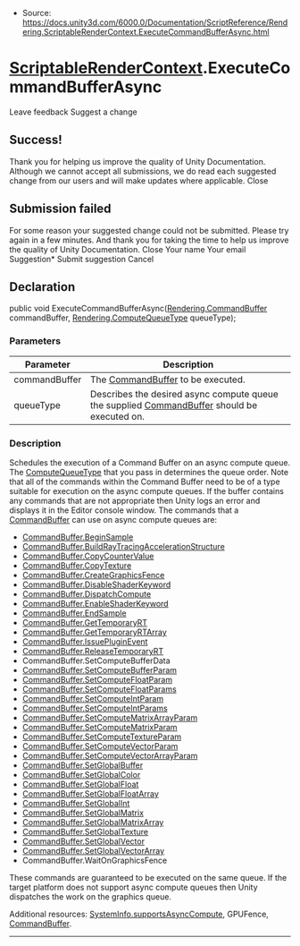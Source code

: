 * Source: https://docs.unity3d.com/6000.0/Documentation/ScriptReference/Rendering.ScriptableRenderContext.ExecuteCommandBufferAsync.html

#  [ScriptableRenderContext](https://docs.unity3d.com/6000.0/Documentation/ScriptReference/Rendering.ScriptableRenderContext.html).ExecuteCommandBufferAsync
Leave feedback
Suggest a change
## Success!
Thank you for helping us improve the quality of Unity Documentation. Although we cannot accept all submissions, we do read each suggested change from our users and will make updates where applicable.
Close
## Submission failed
For some reason your suggested change could not be submitted. Please <a>try again</a> in a few minutes. And thank you for taking the time to help us improve the quality of Unity Documentation.
Close
Your name Your email Suggestion* Submit suggestion
Cancel
## Declaration
public void ExecuteCommandBufferAsync([Rendering.CommandBuffer](https://docs.unity3d.com/6000.0/Documentation/ScriptReference/Rendering.CommandBuffer.html) commandBuffer, [Rendering.ComputeQueueType](https://docs.unity3d.com/6000.0/Documentation/ScriptReference/Rendering.ComputeQueueType.html) queueType); 
### Parameters
Parameter | Description  
---|---  
commandBuffer | The [CommandBuffer](https://docs.unity3d.com/6000.0/Documentation/ScriptReference/Rendering.CommandBuffer.html) to be executed.  
queueType | Describes the desired async compute queue the supplied [CommandBuffer](https://docs.unity3d.com/6000.0/Documentation/ScriptReference/Rendering.CommandBuffer.html) should be executed on.  
### Description
Schedules the execution of a Command Buffer on an async compute queue. The [ComputeQueueType](https://docs.unity3d.com/6000.0/Documentation/ScriptReference/Rendering.ComputeQueueType.html) that you pass in determines the queue order.
Note that all of the commands within the Command Buffer need to be of a type suitable for execution on the async compute queues. If the buffer contains any commands that are not appropriate then Unity logs an error and displays it in the Editor console window. The commands that a [CommandBuffer](https://docs.unity3d.com/6000.0/Documentation/ScriptReference/Rendering.CommandBuffer.html) can use on async compute queues are:  

  * [CommandBuffer.BeginSample](https://docs.unity3d.com/6000.0/Documentation/ScriptReference/Rendering.CommandBuffer.BeginSample.html)
  * [CommandBuffer.BuildRayTracingAccelerationStructure](https://docs.unity3d.com/6000.0/Documentation/ScriptReference/Rendering.CommandBuffer.BuildRayTracingAccelerationStructure.html)
  * [CommandBuffer.CopyCounterValue](https://docs.unity3d.com/6000.0/Documentation/ScriptReference/Rendering.CommandBuffer.CopyCounterValue.html)
  * [CommandBuffer.CopyTexture](https://docs.unity3d.com/6000.0/Documentation/ScriptReference/Rendering.CommandBuffer.CopyTexture.html)
  * [CommandBuffer.CreateGraphicsFence](https://docs.unity3d.com/6000.0/Documentation/ScriptReference/Rendering.CommandBuffer.CreateGraphicsFence.html)
  * [CommandBuffer.DisableShaderKeyword](https://docs.unity3d.com/6000.0/Documentation/ScriptReference/Rendering.CommandBuffer.DisableShaderKeyword.html)
  * [CommandBuffer.DispatchCompute](https://docs.unity3d.com/6000.0/Documentation/ScriptReference/Rendering.CommandBuffer.DispatchCompute.html)
  * [CommandBuffer.EnableShaderKeyword](https://docs.unity3d.com/6000.0/Documentation/ScriptReference/Rendering.CommandBuffer.EnableShaderKeyword.html)
  * [CommandBuffer.EndSample](https://docs.unity3d.com/6000.0/Documentation/ScriptReference/Rendering.CommandBuffer.EndSample.html)
  * [CommandBuffer.GetTemporaryRT](https://docs.unity3d.com/6000.0/Documentation/ScriptReference/Rendering.CommandBuffer.GetTemporaryRT.html)
  * [CommandBuffer.GetTemporaryRTArray](https://docs.unity3d.com/6000.0/Documentation/ScriptReference/Rendering.CommandBuffer.GetTemporaryRTArray.html)
  * [CommandBuffer.IssuePluginEvent](https://docs.unity3d.com/6000.0/Documentation/ScriptReference/Rendering.CommandBuffer.IssuePluginEvent.html)
  * [CommandBuffer.ReleaseTemporaryRT](https://docs.unity3d.com/6000.0/Documentation/ScriptReference/Rendering.CommandBuffer.ReleaseTemporaryRT.html)
  * CommandBuffer.SetComputeBufferData
  * [CommandBuffer.SetComputeBufferParam](https://docs.unity3d.com/6000.0/Documentation/ScriptReference/Rendering.CommandBuffer.SetComputeBufferParam.html)
  * [CommandBuffer.SetComputeFloatParam](https://docs.unity3d.com/6000.0/Documentation/ScriptReference/Rendering.CommandBuffer.SetComputeFloatParam.html)
  * [CommandBuffer.SetComputeFloatParams](https://docs.unity3d.com/6000.0/Documentation/ScriptReference/Rendering.CommandBuffer.SetComputeFloatParams.html)
  * [CommandBuffer.SetComputeIntParam](https://docs.unity3d.com/6000.0/Documentation/ScriptReference/Rendering.CommandBuffer.SetComputeIntParam.html)
  * [CommandBuffer.SetComputeIntParams](https://docs.unity3d.com/6000.0/Documentation/ScriptReference/Rendering.CommandBuffer.SetComputeIntParams.html)
  * [CommandBuffer.SetComputeMatrixArrayParam](https://docs.unity3d.com/6000.0/Documentation/ScriptReference/Rendering.CommandBuffer.SetComputeMatrixArrayParam.html)
  * [CommandBuffer.SetComputeMatrixParam](https://docs.unity3d.com/6000.0/Documentation/ScriptReference/Rendering.CommandBuffer.SetComputeMatrixParam.html)
  * [CommandBuffer.SetComputeTextureParam](https://docs.unity3d.com/6000.0/Documentation/ScriptReference/Rendering.CommandBuffer.SetComputeTextureParam.html)
  * [CommandBuffer.SetComputeVectorParam](https://docs.unity3d.com/6000.0/Documentation/ScriptReference/Rendering.CommandBuffer.SetComputeVectorParam.html)
  * [CommandBuffer.SetComputeVectorArrayParam](https://docs.unity3d.com/6000.0/Documentation/ScriptReference/Rendering.CommandBuffer.SetComputeVectorArrayParam.html)
  * [CommandBuffer.SetGlobalBuffer](https://docs.unity3d.com/6000.0/Documentation/ScriptReference/Rendering.CommandBuffer.SetGlobalBuffer.html)
  * [CommandBuffer.SetGlobalColor](https://docs.unity3d.com/6000.0/Documentation/ScriptReference/Rendering.CommandBuffer.SetGlobalColor.html)
  * [CommandBuffer.SetGlobalFloat](https://docs.unity3d.com/6000.0/Documentation/ScriptReference/Rendering.CommandBuffer.SetGlobalFloat.html)
  * [CommandBuffer.SetGlobalFloatArray](https://docs.unity3d.com/6000.0/Documentation/ScriptReference/Rendering.CommandBuffer.SetGlobalFloatArray.html)
  * [CommandBuffer.SetGlobalInt](https://docs.unity3d.com/6000.0/Documentation/ScriptReference/Rendering.CommandBuffer.SetGlobalInt.html)
  * [CommandBuffer.SetGlobalMatrix](https://docs.unity3d.com/6000.0/Documentation/ScriptReference/Rendering.CommandBuffer.SetGlobalMatrix.html)
  * [CommandBuffer.SetGlobalMatrixArray](https://docs.unity3d.com/6000.0/Documentation/ScriptReference/Rendering.CommandBuffer.SetGlobalMatrixArray.html)
  * [CommandBuffer.SetGlobalTexture](https://docs.unity3d.com/6000.0/Documentation/ScriptReference/Rendering.CommandBuffer.SetGlobalTexture.html)
  * [CommandBuffer.SetGlobalVector](https://docs.unity3d.com/6000.0/Documentation/ScriptReference/Rendering.CommandBuffer.SetGlobalVector.html)
  * [CommandBuffer.SetGlobalVectorArray](https://docs.unity3d.com/6000.0/Documentation/ScriptReference/Rendering.CommandBuffer.SetGlobalVectorArray.html)
  * CommandBuffer.WaitOnGraphicsFence


These commands are guaranteed to be executed on the same queue. If the target platform does not support async compute queues then Unity dispatches the work on the graphics queue.  
  
Additional resources: [SystemInfo.supportsAsyncCompute](https://docs.unity3d.com/6000.0/Documentation/ScriptReference/SystemInfo-supportsAsyncCompute.html), GPUFence, [CommandBuffer](https://docs.unity3d.com/6000.0/Documentation/ScriptReference/Rendering.CommandBuffer.html).
* * *
